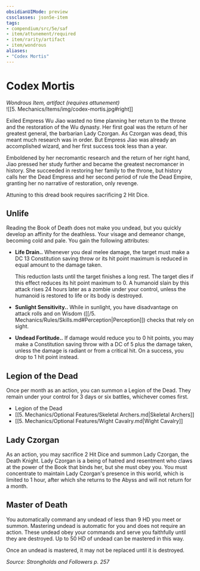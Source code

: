 ```yaml
---
obsidianUIMode: preview
cssclasses: json5e-item
tags:
- compendium/src/5e/saf
- item/attunement/required
- item/rarity/artifact
- item/wondrous
aliases: 
- "Codex Mortis"
---
```

# Codex Mortis
*Wondrous Item, artifact (requires attunement)*  
![[5. Mechanics/Items/img/codex-mortis.jpg#right]]  


Exiled Empress Wu Jiao wasted no time planning her return to the throne and the restoration of the Wu dynasty. Her first goal was the return of her greatest general, the barbarian Lady Czorgan. As Czorgan was dead, this meant much research was in order. But Empress Jiao was already an accomplished wizard, and her first success took less than a year.

Emboldened by her necromantic research and the return of her right hand, Jiao pressed her study further and became the greatest necromancer in history. She succeeded in restoring her family to the throne, but history calls her the Dead Empress and her second period of rule the Dead Empire, granting her no narrative of restoration, only revenge.

Attuning to this dread book requires sacrificing 2 Hit Dice.

## Unlife

Reading the Book of Death does not make you undead, but you quickly develop an affinity for the deathless. Your visage and demeanor change, becoming cold and pale. You gain the following attributes:

- **Life Drain..** Whenever you deal melee damage, the target must make a DC 13 Constitution saving throw or its hit point maximum is reduced in equal amount to the damage taken.  

    This reduction lasts until the target finishes a long rest. The target dies if this effect reduces its hit point maximum to 0. A humanoid slain by this attack rises 24 hours later as a zombie under your control, unless the humanoid is restored to life or its body is destroyed.  
- **Sunlight Sensitivity..** While in sunlight, you have disadvantage on attack rolls and on Wisdom ([[/5. Mechanics/Rules/Skills.md#Perception\|Perception]]) checks that rely on sight.  
- **Undead Fortitude..** If damage would reduce you to 0 hit points, you may make a Constitution saving throw with a DC of 5 plus the damage taken, unless the damage is radiant or from a critical hit. On a success, you drop to 1 hit point instead.  

## Legion of the Dead

Once per month as an action, you can summon a Legion of the Dead. They remain under your control for 3 days or six battles, whichever comes first.

- Legion of the Dead  
- [[5. Mechanics/Optional Features/Skeletal Archers.md\|Skeletal Archers]]  
- [[5. Mechanics/Optional Features/Wight Cavalry.md\|Wight Cavalry]]  

## Lady Czorgan

As an action, you may sacrifice 2 Hit Dice and summon Lady Czorgan, the Death Knight. Lady Czorgan is a being of hatred and resentment who claws at the power of the Book that binds her, but she must obey you. You must concentrate to maintain Lady Czorgan's presence in this world, which is limited to 1 hour, after which she returns to the Abyss and will not return for a month.

## Master of Death

You automatically command any undead of less than 9 HD you meet or summon. Mastering undead is automatic for you and does not require an action. These undead obey your commands and serve you faithfully until they are destroyed. Up to 50 HD of undead can be mastered in this way.

Once an undead is mastered, it may not be replaced until it is destroyed.

*Source: Strongholds and Followers p. 257*